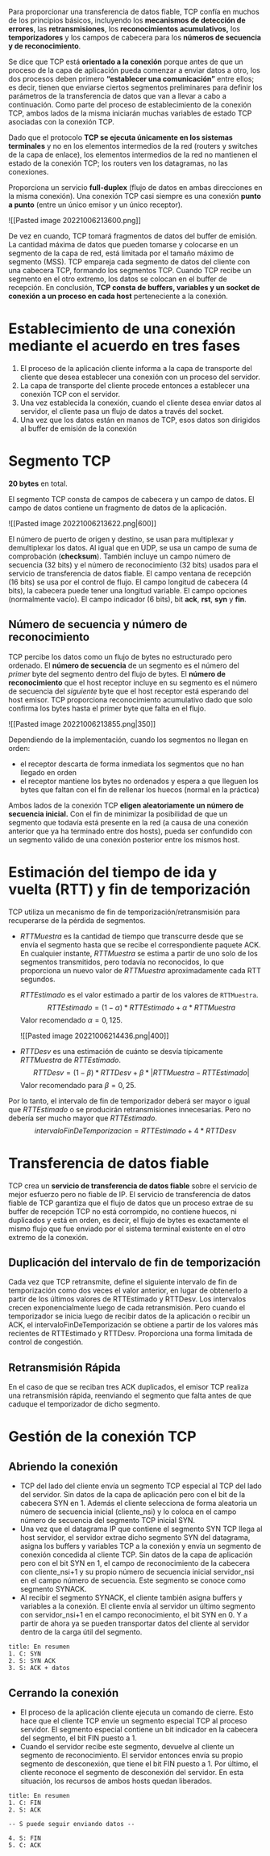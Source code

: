 Para proporcionar una transferencia de datos fiable, TCP confía en muchos de los principios básicos, incluyendo los **mecanismos de detección de errores**, las **retransmisiones**, los **reconocimientos acumulativos,** los **temporizadores** y los campos de cabecera para los **números de secuencia y de reconocimiento**.

Se dice que TCP está **orientado a la conexión** porque antes de que un proceso de la capa de aplicación pueda comenzar a enviar datos a otro, los dos procesos deben primero **“establecer una comunicación”** entre ellos; es decir, tienen que enviarse ciertos segmentos preliminares para definir los parámetros de la transferencia de datos que van a llevar a cabo a continuación. Como parte del proceso de establecimiento de la conexión TCP, ambos lados de la misma iniciarán muchas variables de estado TCP asociadas con la conexión TCP.

Dado que el protocolo **TCP se ejecuta únicamente en los sistemas terminales** y no en los elementos intermedios de la red (routers y switches de la capa de enlace), los elementos intermedios de la red no mantienen el estado de la conexión TCP; los routers ven los datagramas, no las conexiones.

Proporciona un servicio **full-duplex** (flujo de datos en ambas direcciones en la misma conexión). Una conexión TCP casi siempre es una conexión **punto a punto** (entre un único emisor y un único receptor).

![[Pasted image 20221006213600.png]]

De vez en cuando, TCP tomará fragmentos de datos del buffer de emisión. La cantidad máxima de datos que pueden tomarse y colocarse en un segmento de la capa de red, está limitada por el tamaño máximo de segmento (MSS).
TCP empareja cada segmento de datos del cliente con una cabecera TCP, formando los segmentos TCP.
Cuando TCP recibe un segmento en el otro extremo, los datos se colocan en el buffer de recepción.
En conclusión, **TCP consta de buffers, variables y un socket de conexión a un proceso en cada host** perteneciente a la conexión.

# Establecimiento de una conexión mediante el **acuerdo en tres fases**
1. El proceso de la aplicación cliente informa a la capa de transporte del cliente que desea establecer una conexión con un proceso del servidor.
2. La capa de transporte del cliente procede entonces a establecer una conexión TCP con el servidor.
3. Una vez establecida la conexión, cuando el cliente desea enviar datos al servidor, el cliente pasa un flujo de datos a través del socket.
4. Una vez que los datos están en manos de TCP, esos datos son dirigidos al buffer de emisión de la conexión

# Segmento TCP

**20 bytes** en total.

El segmento TCP consta de campos de cabecera y un campo de datos. El campo de datos contiene un fragmento de datos de la aplicación.

![[Pasted image 20221006213622.png|600]]

El número de puerto de origen y destino, se usan para multiplexar y demultiplexar los datos.
Al igual que en UDP, se usa un campo de suma de comprobación (**checksum**). 
También incluye un campo número de secuencia (32 bits) y el número de reconocimiento (32 bits) usados para el servicio de transferencia de datos fiable.
El campo ventana de recepción (16 bits) se usa por el control de flujo. 
El campo longitud de cabecera (4 bits), la cabecera puede tener una longitud variable. 
El campo opciones (normalmente vacío). 
El campo indicador (6 bits), bit **ack**, **rst**, **syn** y **fin**.

## Número de secuencia y número de reconocimiento

TCP percibe los datos como un flujo de bytes no estructurado pero ordenado. El **número de secuencia** de un segmento es el número del *primer* byte del segmento dentro del flujo de bytes. El **número de reconocimiento** que el host receptor incluye en su segmento es el número de secuencia del *siguiente* byte que el host receptor está esperando del host emisor. TCP proporciona reconocimiento acumulativo dado que solo confirma los bytes hasta el primer byte que falta en el flujo.

![[Pasted image 20221006213855.png|350]]

Dependiendo de la implementación, cuando los segmentos no llegan en orden:
- el receptor descarta de forma inmediata los segmentos que no han llegado en orden
- el receptor mantiene los bytes no ordenados y espera a que lleguen los bytes que faltan con el fin de rellenar los huecos (normal en la práctica)

Ambos lados de la conexión TCP **eligen aleatoriamente un número de secuencia inicial.** Con el fin de minimizar la posibilidad de que un segmento que todavía está presente en la red (a causa de una conexión anterior que ya ha terminado entre dos hosts), pueda ser confundido con un segmento válido de una conexión posterior entre los mismos host.

# Estimación del tiempo de ida y vuelta (RTT) y fin de temporización

TCP utiliza un mecanismo de fin de temporización/retransmisión para recuperarse de la pérdida de segmentos.

- $RTTMuestra$ es la cantidad de tiempo que transcurre desde que se envía el segmento hasta que se recibe el correspondiente paquete ACK.
	En cualquier instante, $RTTMuestra$ se estima a partir de uno solo de los segmentos transmitidos, pero todavía no reconocidos, lo que proporciona un nuevo valor de $RTTMuestra$ aproximadamente cada RTT segundos.
	
	$RTTEstimado$ es el valor estimado a partir de los valores de `RTTMuestra`.	$$RTTEstimado = (1 - α) * RTTEstimado + α * RTTMuestra$$ Valor recomendado $α = 0,125$.
	
	![[Pasted image 20221006214436.png|400]]

- $RTTDesv$ es una estimación de cuánto se desvía típicamente $RTTMuestra$ de $RTTEstimado$.	$$RTTDesv = (1 - β) * RTTDesv + β * | RTTMuestra - RTTEstimado |$$Valor recomendado para $β = 0,25$.

Por lo tanto, el intervalo de fin de temporizador deberá ser mayor o igual que $RTTEstimado$ o se producirán retransmisiones innecesarias. Pero no debería ser mucho mayor que $RTTEstimado$. 
$$intervaloFinDeTemporizacion = RTTEstimado + 4 * RTTDesv$$

# Transferencia de datos fiable

TCP crea un **servicio de transferencia de datos fiable** sobre el servicio de mejor esfuerzo pero no fiable de IP. El servicio de transferencia de datos fiable de TCP garantiza que el flujo de datos que un proceso extrae de su buffer de recepción TCP no está corrompido, no contiene huecos, ni duplicados y está en orden, es decir, el flujo de bytes es exactamente el mismo flujo que fue enviado por el sistema terminal existente en el otro extremo de la conexión.

## Duplicación del intervalo de fin de temporización

Cada vez que TCP retransmite, define el siguiente intervalo de fin de temporización como dos veces el valor anterior, en lugar de obtenerlo a partir de los últimos valores de RTTEstimado y RTTDesv. Los intervalos crecen exponencialmente luego de cada retransmisión. Pero cuando el temporizador se inicia luego de recibir datos de la aplicación o recibir un ACK, el intervaloFinDeTemporización se obtiene a partir de los valores más recientes de RTTEstimado y RTTDesv. Proporciona una forma limitada de control de congestión.

## Retransmisión Rápida

En el caso de que se reciban tres ACK duplicados, el emisor TCP realiza una retransmisión rápida, reenviando el segmento que falta antes de que caduque el temporizador de dicho segmento.

# Gestión de la conexión TCP

## Abriendo la conexión

- TCP del lado del cliente envía un segmento TCP especial al TCP del lado del servidor. Sin datos de la capa de aplicación pero con el bit de la cabecera SYN en 1. Además el cliente selecciona de forma aleatoria un número de secuencia inicial (cliente_nsi) y lo coloca en el campo número de secuencia del segmento TCP inicial SYN.
- Una vez que el datagrama IP que contiene el segmento SYN TCP llega al host servidor, el servidor extrae dicho segmento SYN del datagrama, asigna los buffers y variables TCP a la conexión y envía un segmento de conexión concedida al cliente TCP. Sin datos de la capa de aplicación pero con el bit SYN en 1, el campo de reconocimiento de la cabecera con cliente_nsi+1 y su propio número de secuencia inicial servidor_nsi en el campo número de secuencia. Este segmento se conoce como segmento SYNACK.
- Al recibir el segmento SYNACK, el cliente también asigna buffers y variables a la conexión. El cliente envía al servidor un último segmento con servidor_nsi+1 en el campo reconocimiento, el bit SYN en 0. Y a partir de ahora ya se pueden transportar datos del cliente al servidor dentro de la carga útil del segmento.

```ad-tldr
title: En resumen
1. C: SYN
2. S: SYN ACK
3. S: ACK + datos
```

## Cerrando la conexión

- El proceso de la aplicación cliente ejecuta un comando de cierre. Esto hace que el cliente TCP envíe un segmento especial TCP al proceso servidor. El segmento especial contiene un bit indicador en la cabecera del segmento, el bit FIN puesto a 1.
- Cuando el servidor recibe este segmento, devuelve al cliente un segmento de reconocimiento. El servidor entonces envía su propio segmento de desconexión, que tiene el bit FIN puesto a 1. Por último, el cliente reconoce el segmento de desconexión del servidor. En esta situación, los recursos de ambos hosts quedan liberados.

```ad-tldr
title: En resumen
1. C: FIN
2. S: ACK

-- S puede seguir enviando datos --

4. S: FIN
5. C: ACK
```

